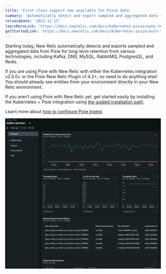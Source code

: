 ```yaml
---
title: 'First-class support now available for Pixie data'
summary: 'Automatically detect and export sampled and aggregated data from Pixie for long-term retention'
releaseDate: '2022-11-15'
learnMoreLink: 'https://docs.newrelic.com/docs/kubernetes-pixie/auto-telemetry-pixie/understand-use-data/overview/#pixie-configure-storage' 
getStartedLink: 'https://docs.newrelic.com/docs/kubernetes-pixie/auto-telemetry-pixie/understand-use-data/explore-pixie-data/'
---
```


Starting today, New Relic automatically detects and exports sampled and aggregated data from Pixie for long-term retention from various technologies, including Kafka, DNS, MySQL, RabbitMQ, PostgresQL, and Redis. 

If you are using Pixie with New Relic with either the Kubernetes integration v2.0.0+ or the Pixie-New Relic Plugin v1.4.2+, no need to do anything else! You should already see entities from your environment directly in your New Relic environment.

If you aren’t using Pixie with New Relic yet, get started easily by installing the Kubernetes + Pixie integration using [the guided installation path](https://docs.newrelic.com/docs/kubernetes-pixie/kubernetes-integration/installation/kubernetes-integration-install-configure).

Learn more about [how to configure Pixie Ingest](https://docs.newrelic.com/docs/kubernetes-pixie/auto-telemetry-pixie/understand-use-data/overview#pixie-configure-storage).

![Kafka observability data detected by Pixie displayed in New Relic](./images/pixie-entity.webp "Kafka observability data detected by Pixie displayed in New Relic")
